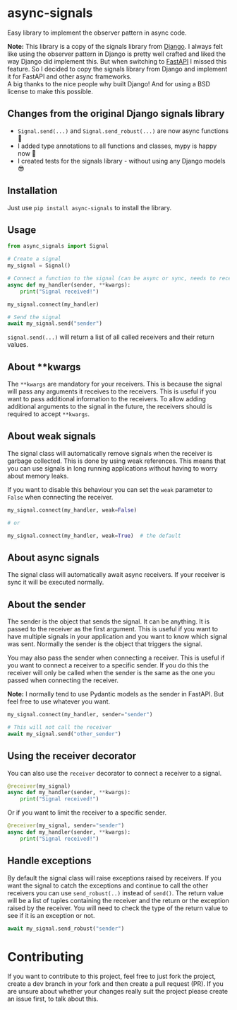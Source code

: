 # async-signals

Easy library to implement the observer pattern in async code.

**Note:** This library is a copy of the signals library from 
[Django](https://docs.djangoproject.com/en/4.1/topics/signals/). I always felt
like using the observer pattern in Django is pretty well crafted and liked
the way Django did implement this. But when switching to
[FastAPI](https://fastapi.tiangolo.com/) I missed this feature. So I decided
to copy the signals library from Django and implement it for FastAPI and other
async frameworks.  
A big thanks to the nice people why built Django! And for using a BSD license
to make this possible.

## Changes from the original Django signals library

* `Signal.send(...)` and `Signal.send_robust(...)` are now async functions 🚀
* I added type annotations to all functions and classes, mypy is happy now 🧐
* I created tests for the signals library - without using any Django models 😎

## Installation

Just use `pip install async-signals` to install the library.

## Usage

```python
from async_signals import Signal

# Create a signal
my_signal = Signal()

# Connect a function to the signal (can be async or sync, needs to receive **kwargs)
async def my_handler(sender, **kwargs):
    print("Signal received!")

my_signal.connect(my_handler)

# Send the signal
await my_signal.send("sender")
```

`signal.send(...)` will return a list of all called receivers and their return
values.

## About **kwargs

The `**kwargs` are mandatory for your receivers. This is because the signal
will pass any arguments it receives to the receivers. This is useful if you
want to pass additional information to the receivers. To allow adding
additional arguments to the signal in the future, the receivers should is
required to accept `**kwargs`.

## About weak signals

The signal class will automatically remove signals when the receiver is
garbage collected. This is done by using weak references. This means that
you can use signals in long running applications without having to worry
about memory leaks.

If you want to disable this behaviour you can set the `weak` parameter to
`False` when connecting the receiver.

```python
my_signal.connect(my_handler, weak=False)

# or

my_signal.connect(my_handler, weak=True)  # the default
```

## About async signals

The signal class will automatically await async receivers. If your receiver
is sync it will be executed normally.

## About the sender

The sender is the object that sends the signal. It can be anything. It is
passed to the receiver as the first argument. This is useful if you want to
have multiple signals in your application and you want to know which signal
was sent. Normally the sender is the object that triggers the signal.

You may also pass the sender when connecting a receiver. This is useful if
you want to connect a receiver to a specific sender. If you do this the
receiver will only be called when the sender is the same as the one you
passed when connecting the receiver.

**Note:** I normally tend to use Pydantic models as the sender in FastAPI. But
feel free to use whatever you want.

```python
my_signal.connect(my_handler, sender="sender")

# This will not call the receiver
await my_signal.send("other_sender")
```

## Using the receiver decorator

You can also use the `receiver` decorator to connect a receiver to a signal.

```python
@receiver(my_signal)
async def my_handler(sender, **kwargs):
    print("Signal received!")
```

Or if you want to limit the receiver to a specific sender.

```python
@receiver(my_signal, sender="sender")
async def my_handler(sender, **kwargs):
    print("Signal received!")
```

## Handle exceptions

By default the signal class will raise exceptions raised by receivers. If
you want the signal to catch the exceptions and continue to call the other
receivers you can use `send_robust(..)` instead of `send()`. The return value
will be a list of tuples containing the receiver and the return or the
exception raised by the receiver. You will need to check the type of the
return value to see if it is an exception or not.

```python
await my_signal.send_robust("sender")
```

# Contributing

If you want to contribute to this project, feel free to just fork the project,
create a dev branch in your fork and then create a pull request (PR). If you
are unsure about whether your changes really suit the project please create an
issue first, to talk about this.
